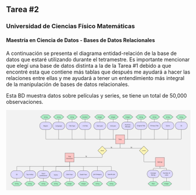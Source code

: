 ## Tarea #2
### Universidad de Ciencias Físico Matemáticas
#### Maestría en Ciencia de Datos - Bases de Datos Relacionales

A continuación se presenta el diagrama entidad-relación de la base de datos que estaré utilizando durante el tetramestre. Es importante mencionar que elegí una base de datos distinta a la de la Tarea #1 debido a que encontré esta que contiene más tablas que después me ayudará a hacer las relaciones entre ellas y me ayudará a tener un entendimiento más integral de la manipulación de bases de datos relacionales.

Esta BD muestra datos sobre películas y series, se tiene un total de 50,000 observaciones.

![IMDb](IMdB.jpg)